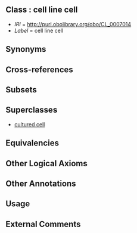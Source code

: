 
## Class : cell line cell

 * *IRI* = http://purl.obolibrary.org/obo/CL_0007014
 * *Label* = cell line cell

## Synonyms


## Cross-references


## Subsets


## Superclasses

 * [cultured cell](../../CL/10/CL_0000010.md)

## Equivalencies


## Other Logical Axioms


## Other Annotations


## Usage


## External Comments

